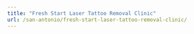 ```yaml
---
title: "Fresh Start Laser Tattoo Removal Clinic"
url: /san-antonio/fresh-start-laser-tattoo-removal-clinic/
---
```

